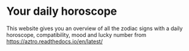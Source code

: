 # Your daily horoscope
This website gives you an overview of all the zodiac signs 
with a daily horoscope, compatibility, mood and lucky number 
from https://aztro.readthedocs.io/en/latest/ 

